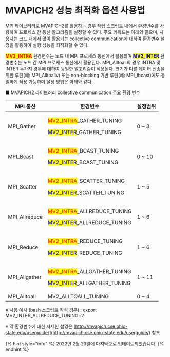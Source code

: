 # MVAPICH2 성능 최적화 옵션 사용법

MPI 라이브러리로 MVAPICH2를 활용하는 경우 작업 스크립트 내에서 환경변수를 사용하여 프로세스 간 통신 알고리즘을 설정할 수 있다. 주요 키워드는 아래와 같으며, 사용자는 코드 내에서 많이 활용되는 collective communication에 대하여 환경변수 설정을 활용하여 실행 성능을 최적화할 수 있다.

<mark style="color:red;">**MV2\_INTRA**</mark> 환경변수는 노드 내 MPI 프로세스 통신에서 활용되며 <mark style="color:blue;">**MV2\_INTER**</mark> 환경변수는 노드 간 MPI 프로세스 통신에서 활용된다. MPI\_Alltoall의 경우 INTRA 및 INTER 두가지 경우에 대하여 동일한 알고리즘이 적용된다. 크기가 다른 데이터 전송을 위한 루틴(예: MPI\_Alltoallv) 또는 non-blocking 기반 루틴(예: MPI\_Ibcast)에도 동일하게 적용 가능하며 설정 방법은 아래와 같다.

■ MVAPICH2 라이브러리 collective communication 주요 환경 변수

| **MPI 통신**     | **환경변수**                                                                                                                            | **설정범위** |
| -------------- | ----------------------------------------------------------------------------------------------------------------------------------- | -------- |
| MPI\_Gather    | <p><mark style="color:red;">MV2_INTRA</mark>_GATHER_TUNING</p><p><mark style="color:blue;">MV2_INTER</mark>_GATHER_TUNING</p>       | 0 \~ 3   |
| MPI\_Bcast     | <p><mark style="color:red;">MV2_INTRA</mark>_BCAST_TUNING</p><p><mark style="color:blue;">MV2_INTER</mark>_BCAST_TUNING</p>         | 0 \~ 10  |
| MPI\_Scatter   | <p><mark style="color:red;">MV2_INTRA</mark>_SCATTER_TUNING</p><p><mark style="color:blue;">MV2_INTER</mark>_SCATTER_TUNING</p>     | 1 \~ 5   |
| MPI\_Allreduce | <p><mark style="color:red;">MV2_INTRA</mark>_ALLREDUCE_TUNING</p><p><mark style="color:blue;">MV2_INTER</mark>_ALLREDUCE_TUNING</p> | 1 \~ 6   |
| MPI\_Reduce    | <p><mark style="color:red;">MV2_INTRA</mark>_REDUCE_TUNING</p><p><mark style="color:blue;">MV2_INTER</mark>_REDUCE_TUNING</p>       | 1 \~ 6   |
| MPI\_Allgather | <p><mark style="color:red;">MV2_INTRA</mark>_ALLGATHER_TUNING</p><p><mark style="color:blue;">MV2_INTER</mark>_ALLGATHER_TUNING</p> | 1 \~ 11  |
| MPI\_Alltoall  | MV2\_ALLTOALL\_TUNING                                                                                                               | 0 \~ 4   |

※ 사용 예시 (bash 스크립트 작성 경우) : export MV2\_INTER\_ALLREDUCE\_TUNING=2

※ 각 환경변수에 대한 자세한 설명은 [http://mvapich.cse.ohio-state.edu/userguide/](http://mvapich.cse.ohio-state.edu/userguide/) 참조



{% hint style="info" %}
2022년 2월 23일에 마지막으로 업데이트되었습니다.
{% endhint %}
